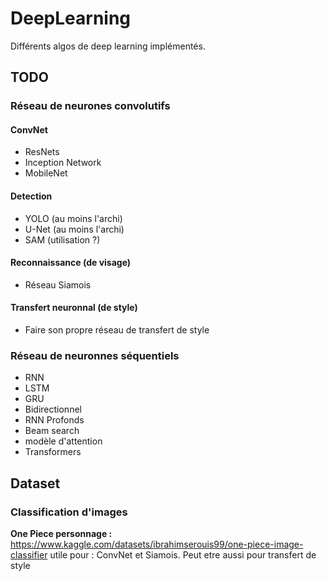 # DeepLearning
Différents algos de deep learning implémentés.


## TODO 

### Réseau de neurones convolutifs

#### ConvNet
- ResNets
- Inception Network
- MobileNet

#### Detection
- YOLO (au moins l'archi)
- U-Net (au moins l'archi)
- SAM (utilisation ?)

#### Reconnaissance (de visage)
- Réseau Siamois

#### Transfert neuronnal (de style)
- Faire son propre réseau de transfert de style

### Réseau de neuronnes séquentiels
- RNN
- LSTM
- GRU
- Bidirectionnel
- RNN Profonds
- Beam search
- modèle d'attention
- Transformers

## Dataset 

### Classification d'images 

**One Piece personnage :**
https://www.kaggle.com/datasets/ibrahimserouis99/one-piece-image-classifier
utile pour : ConvNet et Siamois. Peut etre aussi pour transfert de style



